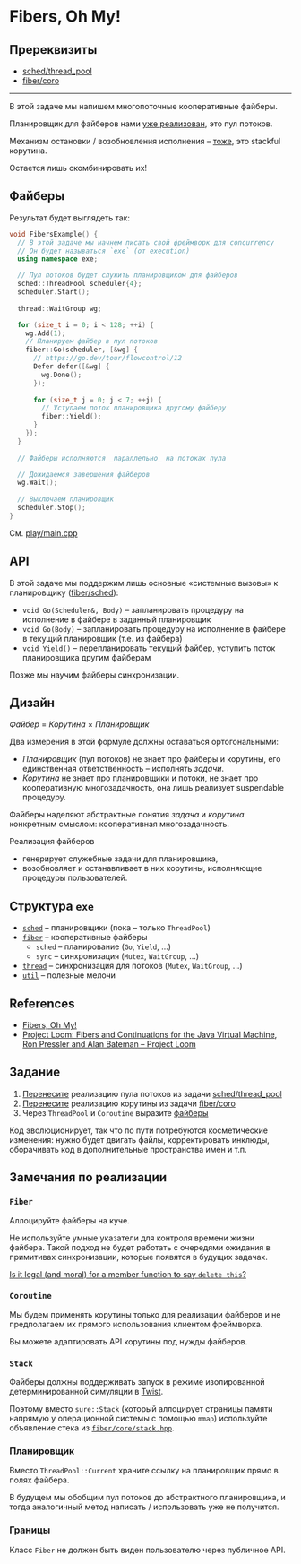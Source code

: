 # Fibers, Oh My!

## Пререквизиты

- [sched/thread_pool](/tasks/sched/thread_pool)
- [fiber/coro](/tasks/fiber/coro)

---

В этой задаче мы напишем многопоточные кооперативные файберы.

Планировщик для файберов нами [уже реализован](/tasks/sched/thread_pool), это пул потоков.

Механизм остановки / возобновления исполнения – [тоже](/tasks/fiber/coro), это stackful корутина.

Остается лишь скомбинировать их!

## Файберы

Результат будет выглядеть так:

```cpp
void FibersExample() {
  // В этой задаче мы начнем писать свой фреймворк для concurrency
  // Он будет называться `exe` (от execution)
  using namespace exe;

  // Пул потоков будет служить планировщиком для файберов
  sched::ThreadPool scheduler{4};
  scheduler.Start();
  
  thread::WaitGroup wg;

  for (size_t i = 0; i < 128; ++i) {
    wg.Add(1);
    // Планируем файбер в пул потоков
    fiber::Go(scheduler, [&wg] {
      // https://go.dev/tour/flowcontrol/12
      Defer defer([&wg] {
        wg.Done();
      });
      
      for (size_t j = 0; j < 7; ++j) {
        // Уступаем поток планировщика другому файберу
        fiber::Yield();
      }
    });
  }
  
  // Файберы исполняются _параллельно_ на потоках пула

  // Дожидаемся завершения файберов
  wg.Wait();
  
  // Выключаем планировщик
  scheduler.Stop();
}  
```

См. [play/main.cpp](play/main.cpp)

## API

В этой задаче мы поддержим лишь основные «системные вызовы» к планировщику ([fiber/sched](exe/fiber/sched)):

- `void Go(Scheduler&, Body)` – запланировать процедуру на исполнение в файбере в заданный планировщик
- `void Go(Body)` – запланировать процедуру на исполнение в файбере в текущий планировщик (т.е. из файбера)
- `void Yield()` – перепланировать текущий файбер, уступить поток планировщика другим файберам

Позже мы научим файберы синхронизации.

## Дизайн

_Файбер_ = _Корутина_ × _Планировщик_

Два измерения в этой формуле должны оставаться ортогональными:

- _Планировщик_ (пул потоков) не знает про файберы и корутины, его единственная ответственность – исполнять _задачи_. 
- _Корутина_ не знает про планировщики и потоки, не знает про кооперативную многозадачность, она лишь реализует suspendable процедуру.

Файберы наделяют абстрактные понятия _задача_ и _корутина_ конкретным смыслом: кооперативная многозадачность.

Реализация файберов
- генерирует служебные задачи для планировщика,
- возобновляет и останавливает в них корутины, исполняющие процедуры пользователей.


## Структура `exe`

- [`sched`](exe/sched) – планировщики (пока – только `ThreadPool`)
- [`fiber`](exe/fiber) – кооперативные файберы
    - `sched` – планирование (`Go`, `Yield`, ...)
    - `sync` – синхронизация (`Mutex`, `WaitGroup`, ...)
- [`thread`](exe/thread) – синхронизация для потоков (`Mutex`, `WaitGroup`, ...)
- [`util`](exe/util) – полезные мелочи

## References

- [Fibers, Oh My!](https://graphitemaster.github.io/fibers/)
- [Project Loom: Fibers and Continuations for the Java Virtual Machine](https://cr.openjdk.java.net/~rpressler/loom/Loom-Proposal.html), [Ron Pressler and Alan Bateman – Project Loom](https://www.youtube.com/watch?v=J31o0ZMQEnI)

## Задание

1) [Перенесите](exe/sched/thread_pool.hpp) реализацию пула потоков из задачи [sched/thread_pool](/tasks/sched/thread_pool)
2) [Перенесите](exe/fiber/core/coroutine.hpp) реализацию корутины из задачи [fiber/coro](/tasks/fiber/coro)
3) Через `ThreadPool` и `Coroutine` выразите [файберы](exe/fiber/)

Код эволюционирует, так что по пути потребуются косметические изменения: нужно будет двигать файлы, корректировать инклюды, оборачивать код в дополнительные пространства имен и т.п.

## Замечания по реализации

### `Fiber`

Аллоцируйте файберы на куче.

Не используйте умные указатели для контроля времени жизни файбера. Такой подход не будет работать
с очередями ожидания в примитивах синхронизации, которые появятся в будущих задачах.

[Is it legal (and moral) for a member function to say `delete this`?](https://isocpp.org/wiki/faq/freestore-mgmt#delete-this)

### `Coroutine`

Мы будем применять корутины только для реализации файберов и не предполагаем 
их прямого использования клиентом фреймворка.

Вы можете адаптировать API корутины под нужды файберов.

### `Stack`

Файберы должны поддерживать запуск в режиме изолированной детерминированной симуляции в [Twist](https://gitlab.com/Lipovsky/twist).

Поэтому вместо `sure::Stack` (который аллоцирует страницы памяти напрямую у операционной системы с помощью `mmap`) используйте объявление стека из [`fiber/core/stack.hpp`](exe/fiber/core/stack.hpp).

### Планировщик

Вместо `ThreadPool::Current` храните ссылку на планировщик прямо в полях файбера.

В будущем мы обобщим пул потоков до абстрактного планировщика, и тогда аналогичный метод написать / использовать уже не получится.

### Границы

Класс `Fiber` не должен быть виден пользователю через публичное API.